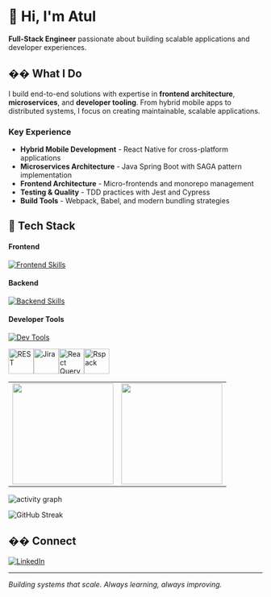 # 👋 Hi, I'm Atul

**Full-Stack Engineer** passionate about building scalable applications and developer experiences.

## �� What I Do

I build end-to-end solutions with expertise in **frontend architecture**, **microservices**, and **developer tooling**. From hybrid mobile apps to distributed systems, I focus on creating maintainable, scalable applications.

### Key Experience
- **Hybrid Mobile Development** - React Native for cross-platform applications
- **Microservices Architecture** - Java Spring Boot with SAGA pattern implementation
- **Frontend Architecture** - Micro-frontends and monorepo management
- **Testing & Quality** - TDD practices with Jest and Cypress
- **Build Tools** - Webpack, Babel, and modern bundling strategies

## 🧰 Tech Stack

#### Frontend

[![Frontend Skills](https://skillicons.dev/icons?i=react,nextjs,typescript,javascript,html,css,tailwind,styledcomponents,sass,redux,webpack,babel,gulp,cypress,jest,electron)](https://skillicons.dev)

#### Backend

[![Backend Skills](https://skillicons.dev/icons?i=nodejs,nestjs,firebase,express,graphql,mongodb,docker,kubernetes,redis,java,spring,postgres,python,fastapi)](https://skillicons.dev)

#### Developer Tools

[![Dev Tools](https://skillicons.dev/icons?i=git,github,bitbucket,vscode,idea,postman,figma,netlify,npm,pnpm,yarn,sentry,gcp)](https://skillicons.dev)

<div style="display: flex;">
  <img src="https://raw.githubusercontent.com/marwin1991/profile-technology-icons/main/icons/rest.png" alt="REST" width="50" height="50" />
  <img src="https://raw.githubusercontent.com/marwin1991/profile-technology-icons/main/icons/jira.png" alt="Jira" width="50" height="50" />
  <img src="https://raw.githubusercontent.com/marwin1991/profile-technology-icons/main/icons/react_query.png" alt="React Query" width="50" height="50" />
  <img src="https://assets.rspack.dev/rsdoctor/rsdoctor-logo-480x480.png" alt="Rspack" width="50" height="50" />
</div>


<div align="center">

  <table>
    <tr>
      <td>
        <img src="https://github-readme-stats.vercel.app/api/top-langs?username=en-atul&layout=compact&theme=blueberry" height="200"/>
      </td>
      <td>
        <img src="https://github-readme-stats.vercel.app/api?username=en-atul&show_icons=true&theme=blueberry" height="200"/>
      </td>
    </tr>
  </table>

</div>



![activity graph](https://github-readme-activity-graph.vercel.app/graph?username=en-atul&bg_color=0b0f1a&color=9fb3ff&line=7aa2ff&point=ffd97a&area=true&hide_border=true)



![GitHub Streak](https://streak-stats.demolab.com?user=en-atul&theme=radical&hide_border=true)






## �� Connect

[![LinkedIn](https://img.shields.io/badge/-LinkedIn-0A66C2?logo=linkedin&logoColor=white&style=flat)](https://www.linkedin.com/in/en-atul/)

---

*Building systems that scale. Always learning, always improving.*
